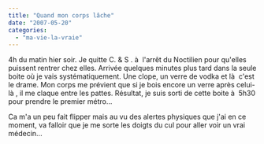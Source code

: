 ```yaml
---
title: "Quand mon corps lâche"
date: "2007-05-20"
categories: 
  - "ma-vie-la-vraie"
---
```


4h du matin hier soir. Je quitte C. & S . à  l'arrêt du Noctilien pour qu'elles puissent rentrer chez elles. Arrivée quelques minutes plus tard dans la seule boite où je vais systématiquement. Une clope, un verre de vodka et là  c'est le drame. Mon corps me prévient que si je bois encore un verre après celui-là , il me claque entre les pattes. Résultat, je suis sorti de cette boite à  5h30 pour prendre le premier métro...

Ca m'a un peu fait flipper mais au vu des alertes physiques que j'ai en ce moment, va falloir que je me sorte les doigts du cul pour aller voir un vrai médecin...
